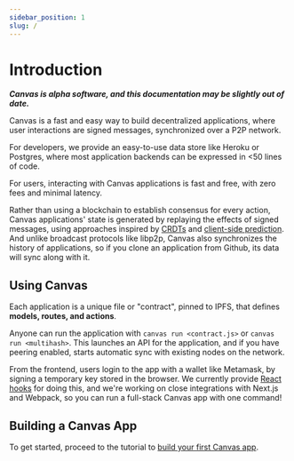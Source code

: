 ```yaml
---
sidebar_position: 1
slug: /
---
```


# Introduction

***Canvas is alpha software, and this documentation may be slightly
   out of date.***

Canvas is a fast and easy way to build decentralized applications,
where user interactions are signed messages, synchronized over a P2P
network.

For developers, we provide an easy-to-use data store like Heroku
or Postgres, where most application backends can be expressed in <50
lines of code.

For users, interacting with Canvas applications is fast and free, with
zero fees and minimal latency.

Rather than using a blockchain to establish consensus for every
action, Canvas applications' state is generated by replaying the
effects of signed messages, using approaches inspired by
[CRDTs](https://crdt.tech/) and [client-side
prediction](https://en.wikipedia.org/wiki/Client-side_prediction). And
unlike broadcast protocols like libp2p, Canvas also synchronizes
the history of applications, so if you clone an application from Github,
its data will sync along with it.


## Using Canvas

Each application is a unique file or "contract", pinned to
IPFS, that defines **models, routes, and actions**.

Anyone can run the application with `canvas run <contract.js>` or
`canvas run <multihash>`. This launches an API for the application, and
if you have peering enabled, starts automatic sync with existing
nodes on the network.

From the frontend, users login to the app with a wallet like
Metamask, by signing a temporary key stored in the browser. We
currently provide [React
hooks](https://www.npmjs.com/package/@canvas-js/hooks) for doing this,
and we're working on close integrations with Next.js and Webpack, so
you can run a full-stack Canvas app with one command!


## Building a Canvas App

To get started, proceed to the tutorial to [build your first Canvas app](./docs/tutorial/writing-a-canvas-contract).
